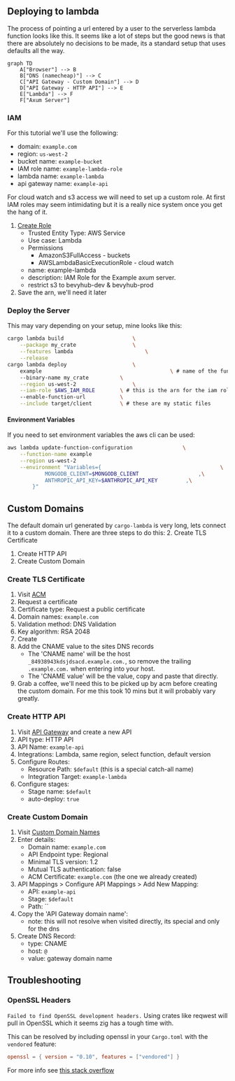 


## Deploying to lambda

The process of pointing a url entered by a user to the serverless lambda function looks like this. It seems like a lot of steps but the good news is that there are absolutely no decisions to be made, its a standard setup that uses defaults all the way.

```mermaid
graph TD
	A["Browser"] --> B
	B["DNS (namecheap)"] --> C
	C["API Gateway - Custom Domain"] --> D
	D["API Gateway - HTTP API"] --> E
	E["Lambda"] --> F
	F["Axum Server"]
```

### IAM

For this tutorial we'll use the following:
- domain: `example.com`
- region: `us-west-2`
- bucket name: `example-bucket`
- IAM role name: `example-lambda-role`
- lambda name: `example-lambda`
- api gateway name: `example-api`

For cloud watch and s3 access we will need to set up a custom role. At first IAM roles may seem intimidating but it is a really nice system once you get the hang of it.

1. [Create Role](https://us-east-1.console.aws.amazon.com/iam/home?region=us-west-2#/roles/create)
	- Trusted Entity Type: AWS Service
	- Use case: Lambda
	- Permissions
		- AmazonS3FullAccess - buckets
		- AWSLambdaBasicExecutionRole - cloud watch
	- name: example-lambda
	- description: IAM Role for the Example axum server.
	- restrict s3 to bevyhub-dev & bevyhub-prod
2. Save the arn, we'll need it later

### Deploy the Server

This may vary depending on your setup, mine looks like this:

```sh
cargo lambda build 						\
	--package my_crate					\
	--features lambda						\
	--release
cargo lambda deploy			 			\
	example											\ # name of the function in the aws console
	--binary-name my_crate			\
	--region us-west-2 					\
	--iam-role $AWS_IAM_ROLE 		\ # this is the arn for the iam role we just created
	--enable-function-url 			\
	--include target/client 		\ # these are my static files
```


#### Environment Variables

If you need to set environment variables the aws cli can be used:

```sh
aws lambda update-function-configuration 				\
	--function-name example 											\
	--region us-west-2 														\
	--environment "Variables={ 										\
			MONGODB_CLIENT=$MONGODB_CLIENT					 ,\
			ANTHROPIC_API_KEY=$ANTHROPIC_API_KEY		 ,\
		}"
```

## Custom Domains

The default domain url generated by `cargo-lambda` is very long, lets connect it to a custom domain. There are three steps to do this:
2. Create TLS Certificate
1. Create HTTP API
3. Create Custom Domain


### Create TLS Certificate

1. Visit [ACM](https://us-west-2.console.aws.amazon.com/acm/home)
2. Request a certificate
3. Certificate type: Request a public certificate
4. Domain names: `example.com`
5. Validation method: DNS Validation
6. Key algorithm: RSA 2048
7. Create
8. Add the CNAME value to the sites DNS records
	- The 'CNAME name' will be the host `_84938943kdsjdsacd.example.com.`, so remove the trailing `.example.com.` when entering into your host.
	- The 'CNAME value' will be the value, copy and paste that directly.
9. Grab a coffee, we'll need this to be picked up by acm before creating the custom domain. For me this took 10 mins but it will probably vary greatly.

### Create HTTP API

1. Visit [API Gateway](https://us-west-2.console.aws.amazon.com/apigateway/main/apis) and create a new API
2. API type: HTTP API
3. API Name: `example-api`
4. Integrations: Lambda, same region, select function, default version
5. Configure Routes:
	- Resource Path: `$default` (this is a special catch-all name)
	- Integration Target: `example-lambda`
7. Configure stages: 
	- Stage name: `$default`
	- auto-deploy: `true`

### Create Custom Domain

1. Visit [Custom Domain Names](https://us-west-2.console.aws.amazon.com/apigateway/main/publish/domain-names)
2. Enter details:
	- Domain name: `example.com`
	- API Endpoint type: Regional
	- Minimal TLS version: 1.2
	- Mutual TLS authentication: false
	- ACM Certificate: `example.com` (the one we already created)
3. API Mappings > Configure API Mappings > Add New Mapping:
	- API: `example-api`
	- Stage: `$default`
	- Path: ``
4. Copy the 'API Gateway domain name':
	- note: this will not resolve when visited directly, its special and only for the dns
6. Create DNS Record:
	- type: CNAME
	- host: `@`
	- value: gateway domain name



## Troubleshooting

### OpenSSL Headers

`Failed to find OpenSSL development headers.`
Using crates like reqwest will pull in OpenSSL which it seems zig has a tough time with.

This can be resolved by including openssl in your `Cargo.toml` with the `vendored` feature:
```toml
openssl = { version = "0.10", features = ["vendored"] }
```

For more info see [this stack overflow](https://stackoverflow.com/questions/76231924/cargo-lambda-build-does-not-find-openssl-development-headers)